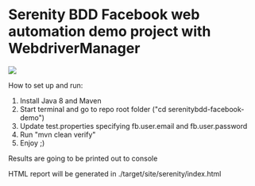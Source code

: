# Serenity BDD Facebook web automation demo project with WebdriverManager

![](https://github.com/arustamov/serenitybdd-facebook-demo/blob/master/serenitybdd-facebook-demo.gif)

How to set up and run:
1. Install Java 8 and Maven 
2. Start terminal and go to repo root folder ("cd serenitybdd-facebook-demo")
3. Update test.properties specifying fb.user.email and fb.user.password 
3. Run "mvn clean verify"
4. Enjoy ;)

Results are going to be printed out to console

HTML report will be generated in ./target/site/serenity/index.html
